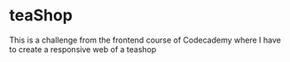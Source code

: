 # teaShop
This is a challenge from the frontend course of Codecademy where I have to create a responsive web of a teashop

